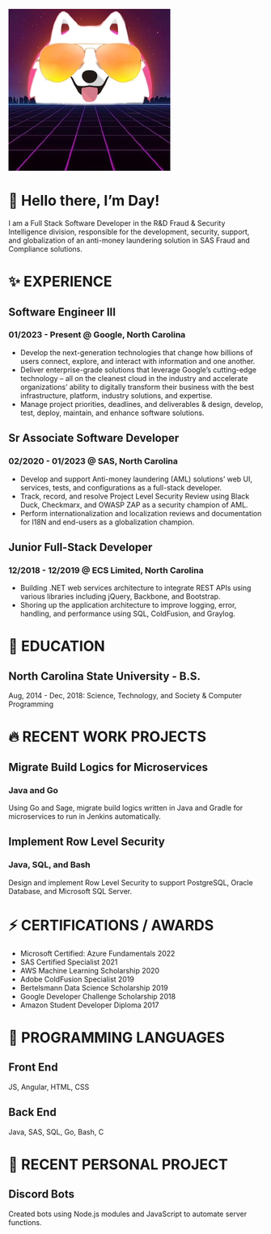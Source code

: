 ![profile](./assets/images/doge.jpg)

# 👋 Hello there, I’m Day!
I am a Full Stack Software Developer in the R&D Fraud & Security Intelligence division, responsible for the development, security, support, and globalization of an anti-money laundering solution in SAS Fraud and Compliance solutions.

# ✨ EXPERIENCE
## Software Engineer III
### 01/2023 - Present @ Google, North Carolina
- Develop the next-generation technologies that change how billions of users connect, explore, and interact with information and one another.
- Deliver enterprise-grade solutions that leverage Google’s cutting-edge technology – all on the cleanest cloud in the industry and accelerate organizations’ ability to digitally transform their business with the best infrastructure, platform, industry solutions, and expertise.
- Manage project priorities, deadlines, and deliverables & design, develop, test, deploy, maintain, and enhance software solutions.

## Sr Associate Software Developer
### 02/2020 - 01/2023 @ SAS, North Carolina
- Develop and support Anti-money laundering (AML) solutions’ web UI, services, tests, and configurations as a full-stack developer.
- Track, record, and resolve Project Level Security Review using Black Duck, Checkmarx, and OWASP ZAP as a security champion of AML.
- Perform internationalization and localization reviews and documentation for I18N and end-users as a globalization champion.

## Junior Full-Stack Developer
### 12/2018 - 12/2019 @ ECS Limited, North Carolina
- Building .NET web services architecture to integrate REST APIs using various libraries including jQuery, Backbone, and Bootstrap.
- Shoring up the application architecture to improve logging, error, handling, and performance using SQL, ColdFusion, and Graylog.

# 🌱 EDUCATION
## North Carolina State University - B.S.
Aug, 2014 - Dec, 2018: Science, Technology, and Society & Computer Programming

# 🔥 RECENT WORK PROJECTS
## Migrate Build Logics for Microservices
### Java and Go
Using Go and Sage, migrate build logics written in Java and Gradle for microservices to run in Jenkins automatically.
## Implement Row Level Security
### Java, SQL, and Bash
Design and implement Row Level Security to support PostgreSQL, Oracle Database, and Microsoft SQL Server.

# ⚡ CERTIFICATIONS / AWARDS

- Microsoft Certified: Azure Fundamentals 2022
- SAS Certified Specialist 2021
- AWS Machine Learning Scholarship 2020
- Adobe ColdFusion Specialist 2019
- Bertelsmann Data Science Scholarship 2019
- Google Developer Challenge Scholarship 2018
- Amazon Student Developer Diploma 2017

# 💞️ PROGRAMMING LANGUAGES
## Front End
JS, Angular, HTML, CSS
## Back End
Java, SAS, SQL, Go, Bash, C

# 👀 RECENT PERSONAL PROJECT
## Discord Bots
Created bots using Node.js modules and JavaScript to automate server functions.
